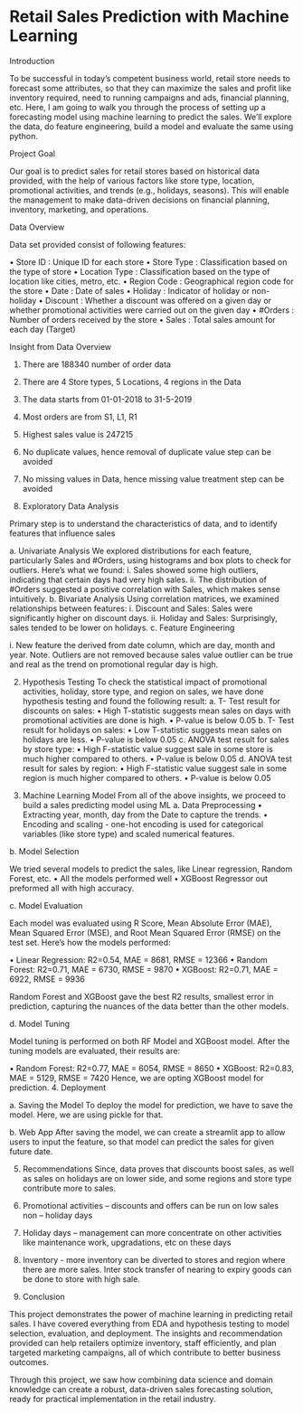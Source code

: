 # Retail Sales Prediction with Machine Learning
 


Introduction

To be successful in today’s competent business world, retail store needs to forecast some attributes, so that they can maximize the sales and profit like inventory required, need to running campaigns and ads, financial planning, etc. Here, I am going to walk you through the process of setting up a forecasting model using machine learning to predict the sales. We’ll explore the data, do feature engineering, build a model and evaluate the same using python.

Project Goal

Our goal is to predict sales for retail stores based on historical data provided, with the help of various factors like store type, location, promotional activities, and trends (e.g., holidays, seasons). This will enable the management to make data-driven decisions on financial planning, inventory, marketing, and operations.

Data Overview

Data set provided consist of following features:

•	Store ID		: Unique ID for each store
•	Store Type		: Classification based on the type of store
•	Location Type	: Classification based on the type of location like cities, metro, etc.
•	Region Code		: Geographical region code for the store
•	Date			: Date of sales
•	Holiday		: Indicator of holiday or non-holiday
•	Discount		: Whether a discount was offered on a given day or whether   promotional activities were carried out on the given day
•	#Orders		: Number of orders received by the store
•	Sales			: Total sales amount for each day (Target)

Insight from Data Overview

1.	There are 188340 number of order data
2.	There are 4 Store types, 5 Locations, 4 regions in the Data
3.	The data starts from 01-01-2018 to 31-5-2019
4.	Most orders are from S1, L1, R1
5.	Highest sales value is 247215
6.	No duplicate values, hence removal of duplicate value step can be avoided
7.	No missing values in Data, hence missing value treatment step can be avoided


1.	Exploratory Data Analysis

Primary step is to understand the characteristics of data, and to identify features that influence sales
	
a.	Univariate Analysis
	We explored distributions for each feature, particularly Sales and #Orders, using histograms and box plots to check for outliers. Here’s what we found:
i.	Sales showed some high outliers, indicating that certain days had very high sales.
ii.	The distribution of #Orders suggested a positive correlation with Sales, which makes sense intuitively.
b.	Bivariate Analysis
	Using correlation matrices, we examined relationships between features:
i.	Discount and Sales: Sales were significantly higher on discount days.
ii.	Holiday and Sales: Surprisingly, sales tended to be lower on holidays.
c.	Feature Engineering

i.	New feature the derived from date column, which are day, month and year.
Note. Outliers are not removed because sales value outlier can be true and real as the trend on promotional regular day is high. 


2.	Hypothesis Testing
To check the statistical impact of promotional activities, holiday, store type, and region on sales, we have done hypothesis testing and found the following result:
a.	T- Test result for discounts on sales: 
•	 High T-statistic suggests mean sales on days with promotional activities are done is high.
•	P-value is below 0.05
b.	T- Test result for holidays on sales: 
•	 Low T-statistic suggests mean sales on holidays are less.
•	P-value is below 0.05
c.	ANOVA test result for sales by store type:
•	High F-statistic value suggest sale in some store is much higher compared to others.
•	P-value is below 0.05
d.	ANOVA test result for sales by region:
•	High F-statistic value suggest sale in some region is much higher compared to others.
•	P-value is below 0.05

3.	Machine Learning Model
From all of the above insights, we proceed to build a sales predicting model using ML
a.	Data Preprocessing
•	Extracting year, month, day from the Date to capture the trends.
•	Encoding and scaling - one-hot encoding is used for categorical variables (like store type) and scaled numerical features.

b.	Model Selection

We tried several models to predict the sales, like Linear regression, Random Forest, etc.
•	All the models performed well
•	XGBoost Regressor out preformed all with high accuracy.

c.	Model Evaluation 

Each model was evaluated using R Score, Mean Absolute Error (MAE), Mean Squared Error (MSE), and Root Mean Squared Error (RMSE) on the test set. Here’s how the models performed:

•	Linear Regression: R2=0.54, MAE = 8681, RMSE = 12366
•	Random Forest: R2=0.71, MAE = 6730, RMSE = 9870
•	XGBoost: R2=0.71, MAE = 6922, RMSE = 9936

Random Forest and XGBoost gave the best R2 results, smallest error in prediction, capturing the nuances of the data better than the other models.

d.	Model Tuning

Model tuning is performed on both RF Model and XGBoost model. After the tuning models are evaluated, their results are:

•	Random Forest: R2=0.77, MAE = 6054, RMSE = 8650
•	XGBoost: R2=0.83, MAE = 5129, RMSE = 7420
		Hence, we are opting XGBoost model for prediction.
4.	Deployment

a.	Saving the Model
To deploy the model for prediction, we have to save the model. Here, we are using pickle for that.

b.	Web App
After saving the model, we can create a streamlit app to allow users to input the feature, so that model can predict the sales for given future date.

5.	Recommendations
	Since, data proves that discounts boost sales, as well as sales on holidays are on lower side, and some regions and store type contribute more to sales.
1.	Promotional activities – discounts and offers can be run on low sales non – holiday days
2.	Holiday days – management can more concentrate on other activities like maintenance work, upgradations, etc on these days
3.	Inventory - more inventory can be diverted to stores and region where there are more sales. Inter stock transfer of nearing to expiry goods can be done to store with high sale.

6.	Conclusion

This project demonstrates the power of machine learning in predicting retail sales. I have covered everything from EDA and hypothesis testing to model selection, evaluation, and deployment. The insights and recommendation provided can help retailers optimize inventory, staff efficiently, and plan targeted marketing campaigns, all of which contribute to better business outcomes.

Through this project, we saw how combining data science and domain knowledge can create a robust, data-driven sales forecasting solution, ready for practical implementation in the retail industry.

